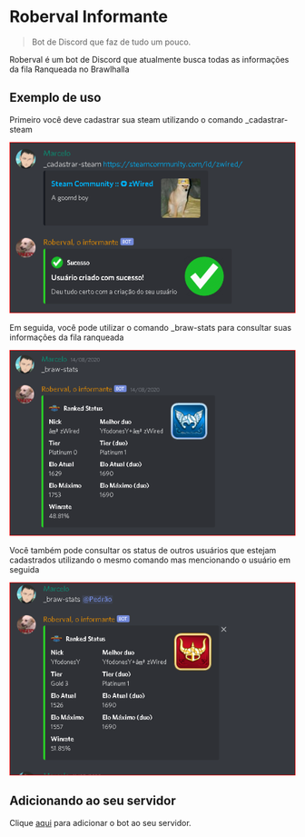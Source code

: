 # Roberval Informante
> Bot de Discord que faz de tudo um pouco.

Roberval é um bot de Discord que atualmente busca todas as informações da fila Ranqueada no Brawlhalla

## Exemplo de uso

Primeiro você deve cadastrar sua steam utilizando o comando _cadastrar-steam <linkSteam>

![](./readme-img/cadastrar-steam.png)

Em seguida, você pode utilizar o comando _braw-stats para consultar suas informações da fila ranqueada

![](./readme-img/braw-stats.png)

Você também pode consultar os status de outros usuários que estejam cadastrados utilizando o mesmo comando mas mencionando o usuário em seguida

![](./readme-img/braw-stats-1.png)

## Adicionando ao seu servidor

Clique <a href="https://discord.com/oauth2/authorize?client_id=710511669121515691&scope=bot" target="_blank">aqui</a> para adicionar o bot ao seu servidor.
